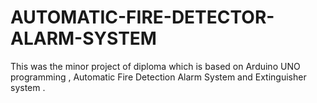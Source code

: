 # AUTOMATIC-FIRE-DETECTOR-ALARM-SYSTEM
This was the minor project of diploma which is based on Arduino UNO programming , Automatic Fire Detection Alarm System and Extinguisher system .
